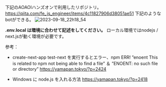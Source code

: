 下記のAOAOIハンズオンで利用したリポジトリ。
https://qiita.com/fe_js_engineer/items/4c11827906d38051ae51
下記のようなbotができる。
![2023-09-18_22h18_54](https://github.com/aktsmm/AOAI/assets/71251920/aa279832-0465-48b5-a7a9-ea6ee0f68453)

**.env.local は環境に合わせて記述をしてください。**
ローカル環境ではnodejs / next.jsが動く環境が必要です。

参考：
+ create-next-app test-next を実行するとエラー、npm ERR! ”enoent This is related to npm not being able to find a file” ＆ ”ENOENT: no such file or directory”
https://yamapan.tokyo/?p=2424

+ Windows に node.js を入れる方法
https://yamapan.tokyo/?p=2418
